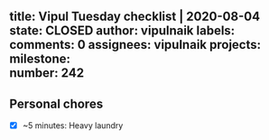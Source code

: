 title:	Vipul Tuesday checklist | 2020-08-04
state:	CLOSED
author:	vipulnaik
labels:	
comments:	0
assignees:	vipulnaik
projects:	
milestone:	
number:	242
--
## Personal chores

- [x] ~5 minutes: Heavy laundry
